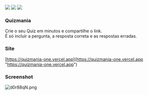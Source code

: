 ![](https://img.shields.io/github/stars/titenq/quizmania.svg) ![](https://img.shields.io/github/forks/titenq/quizmania.svg) ![](https://img.shields.io/github/issues/titenq/quizmania.svg) 

### Quizmania
Crie o seu Quiz em minutos e compartilhe o link.  
É só incluir a pergunta, a resposta correta e as respostas erradas.

### Site
[https://quizmania-one.vercel.app](https://quizmania-one.vercel.app "https://quizmania-one.vercel.app")

### Screenshot

![d0r88qN.png](https://iili.io/d0r88qN.png)